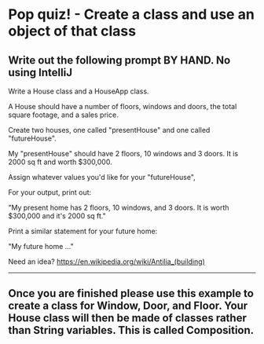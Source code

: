# Pop quiz! - Create a class and use an object of that class
## Write out the following prompt BY HAND. No using IntelliJ



Write a House class and a HouseApp class.

A House should have a number of floors, windows and doors, the total square footage, and a sales price.

Create two houses, one called "presentHouse" and one called "futureHouse". 

My "presentHouse" should have 2 floors, 10 windows and 3 doors. It is 2000 sq ft and worth $300,000.

Assign whatever values you'd like for your "futureHouse",


For your output, print out:

"My present home has 2 floors, 10 windows, and 3 doors. It is worth $300,000 and it's 2000 sq ft."

Print a similar statement for your future home:

"My future home ..."  



Need an idea?
https://en.wikipedia.org/wiki/Antilia_(building)

<hr/>

## Once you are finished please use this example to create a class for Window, Door, and Floor. Your House class will then be made of classes rather than String variables. This is called Composition.
